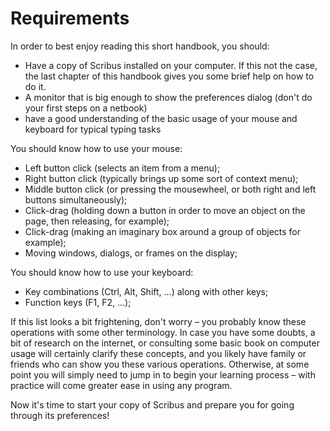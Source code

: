 # Requirements

In order to best enjoy reading this short handbook, you should:

- Have a copy of Scribus installed on your computer. If this not the case, the last chapter of this handbook gives you some brief help on how to do it.
- A monitor that is big enough to show the preferences dialog (don't do your first steps on a netbook)
- have a good understanding of the basic usage of your mouse and keyboard for typical typing tasks

You should know how to use your mouse:

- Left button click (selects an item from a menu);
- Right button click (typically brings up some sort of context menu);
- Middle button click (or pressing the mousewheel, or both right and left buttons simultaneously);
- Click-drag (holding down a button in order to move an object on the page, then releasing, for example);
- Click-drag (making an imaginary box around a group of objects for example);
- Moving windows, dialogs, or frames on the display;

You should know how to use your keyboard:

- Key combinations (Ctrl, Alt, Shift, ...) along with other keys;
- Function keys (F1, F2, ...);

If this list looks a bit frightening, don't worry – you probably know these operations with some other terminology. In case you have some doubts, a bit of research on the internet, or consulting some basic book on computer usage will certainly clarify these concepts, and you likely have family or friends who can show you these various operations. Otherwise, at some point you will simply need to jump in to begin your learning process – with practice will come greater ease in using any program.

Now it's time to start your copy of Scribus and prepare you for going through its preferences!
